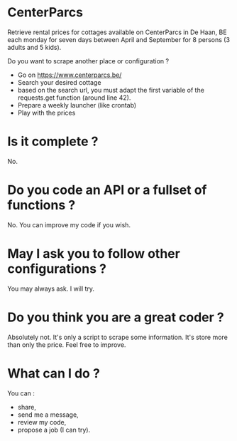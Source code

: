 # CenterParcs
Retrieve rental prices for cottages available on CenterParcs in De Haan, BE each monday for seven days between April and September for 8 persons (3 adults and 5 kids).

Do you want to scrape another place or configuration ?
- Go on https://www.centerparcs.be/
- Search your desired cottage
- based on the search url, you must adapt the first variable of the requests.get function (around line 42).
- Prepare a weekly launcher (like crontab)
- Play with the prices

# Is it complete ?
No. 

# Do you code an API or a fullset of functions ?
No. You can improve my code if you wish.

# May I ask you to follow other configurations ?
You may always ask. I will try.

# Do you think you are a great coder ?
Absolutely not. It's only a script to scrape some information. It's store more than only the price.
Feel free to improve.

# What can I do ?
You can :
- share,
- send me a message,
- review my code,
- propose a job (I can try).
